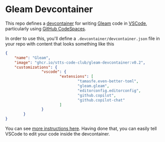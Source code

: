 # Gleam Devcontainer

This repo defines a [devcontainer](https://containers.dev)
for writing [Gleam](https://gleam.run) code in [VSCode](https://code.visualstudio.com), particularly
using [GitHub CodeSpaces](https://github.com/features/codespaces).

In order to use this, you'll define a `.devcontainer/devcontainer.json` file
in your repo with content that looks something like this

```json
{
    "name": "Gleam",
    "image": "ghcr.io/stts-code-club/gleam-devcontainer:v0.2",
    "customizations": {
                "vscode": {
                        "extensions": [
                                "tamasfe.even-better-toml",
                                "gleam.gleam",
                                "editorconfig.editorconfig",
                                "github.copilot",
                                "github.copilot-chat"
                        ]
                }
        }
}
```

You can see [more instructions here](https://code.visualstudio.com/docs/devcontainers/create-dev-container).
Having done that, you can easily tell VSCode to edit your code inside the devcontainer.

